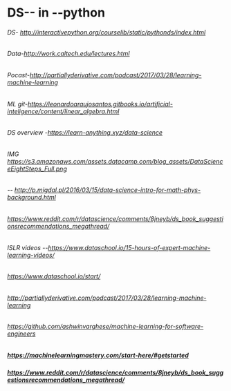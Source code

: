 # DS-- in --python
###### DS- http://interactivepython.org/courselib/static/pythonds/index.html
######  Data-http://work.caltech.edu/lectures.html
###### Pocast-http://partiallyderivative.com/podcast/2017/03/28/learning-machine-learning
######  ML git-https://leonardoaraujosantos.gitbooks.io/artificial-inteligence/content/linear_algebra.html 
###### DS overview -https://learn-anything.xyz/data-science 
###### IMG   https://s3.amazonaws.com/assets.datacamp.com/blog_assets/DataScienceEightSteps_Full.png
###### -- http://p.migdal.pl/2016/03/15/data-science-intro-for-math-phys-background.html 
######  https://www.reddit.com/r/datascience/comments/8jneyb/ds_book_suggestionsrecommendations_megathread/ 
###### ISLR videos --https://www.dataschool.io/15-hours-of-expert-machine-learning-videos/
###### https://www.dataschool.io/start/
###### http://partiallyderivative.com/podcast/2017/03/28/learning-machine-learning
###### https://github.com/ashwinvarghese/machine-learning-for-software-engineers
##### https://machinelearningmastery.com/start-here/#getstarted
##### https://www.reddit.com/r/datascience/comments/8jneyb/ds_book_suggestionsrecommendations_megathread/

